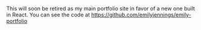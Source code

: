 This will soon be retired as my main portfolio site in favor of a new one built in React. You can see the code at https://github.com/emilyjennings/emily-portfolio
